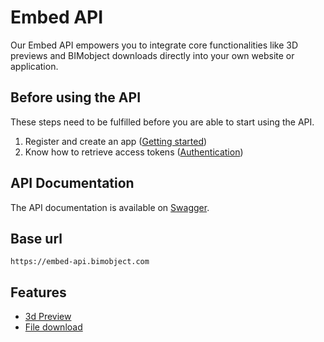 # Embed API

Our Embed API empowers you to integrate core functionalities like 3D previews and BIMobject downloads directly into your own website or application.

## Before using the API

These steps need to be fulfilled before you are able to start using the API.

1. Register and create an app ([Getting started](/01-getting-started/README.md))
2. Know how to retrieve access tokens ([Authentication](/02-authentication/README.md))

## API Documentation

The API documentation is available on <a href="https://embed-api.bimobject.com/swagger/index.html" target="_blank">Swagger</a>.

## Base url

```
https://embed-api.bimobject.com
```

## Features

- <a style="text-align: left;" href="/03-embed-api/3d-preview/README.md" >3d Preview</a>
- <a style="text-align: left;" href="/03-embed-api/file-download/README.md" >File download</a>
